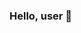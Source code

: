 ### Hello, user 👋

<!--
**C305RB/C305RB** is a ✨ _special_ ✨ repository because its `README.md` (this file) appears on your GitHub profile.
Hello, i am Rustam Bekmuratov! I am studing Far East Federal University to

Here are some ideas to get you started:

- 🔭 I’m currently working on ...
- 🌱 I’m currently learning ...
- 👯 I’m looking to collaborate on ...
- 🤔 I’m looking for help with ...
- 💬 Ask me about ...
- 📫 How to reach me: ...
- 😄 Pronouns: ...
- ⚡ Fun fact: ...
-->
